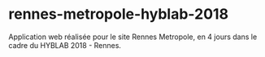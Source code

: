 # rennes-metropole-hyblab-2018
Application web réalisée pour le site Rennes Metropole, en 4 jours dans le cadre du HYBLAB 2018 - Rennes.
